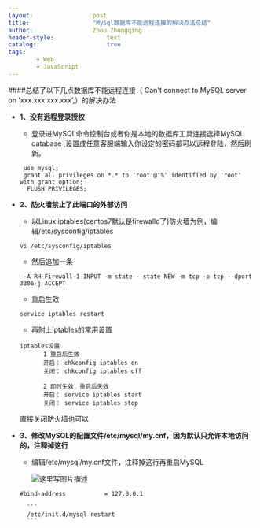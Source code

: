```yaml
---
layout:					post
title:					"MySql数据库不能远程连接的解决办法总结"
author:					Zhou Zhongqing
header-style:				text
catalog:					true
tags:
		- Web
		- JavaScript
---
```

####总结了以下几点数据库不能远程连接（ Can't connect to MySQL server on 'xxx.xxx.xxx.xxx',）的解决办法

- **1、没有远程登录授权**
	- 登录进MySQL命令控制台或者你是本地的数据库工具连接选择MySQL database ,设置成任意客服端输入你设定的密码都可以远程登陆，然后刷新。
	

	```
	 use mysql;
	 grant all privileges on *.* to 'root'@'%' identified by 'root' with grant option;
	  FLUSH PRIVILEGES;
	```
	
- **2、防火墙禁止了此端口的外部访问**
	- 以Linux  iptables(centos7默认是firewalld了)防火墙为例，编辑/etc/sysconfig/iptables
	
	```
	vi /etc/sysconfig/iptables
	```
	- 然后追加一条
	

	```
	 -A RH-Firewall-1-INPUT -m state --state NEW -m tcp -p tcp --dport 3306-j ACCEPT
	```
	- 重启生效

	```
	service iptables restart
	```
	- 再附上iptables的常用设置
		
	```
	iptables设置
	　　　　1 重启后生效 
	　　　　开启： chkconfig iptables on 
	　　　　关闭： chkconfig iptables off 
	
	　　　　2 即时生效，重启后失效 
	　　　　开启： service iptables start 
	　　　　关闭： service iptables stop
	```
	直接关闭防火墙也可以

- **3、修改MySQL的配置文件/etc/mysql/my.cnf，因为默认只允许本地访问的，注释掉这行**
	- 编辑/etc/mysql/my.cnf文件，注释掉这行再重启MySQL
	
		![这里写图片描述](https://img-blog.csdn.net/20171026223052280?watermark/2/text/aHR0cDovL2Jsb2cuY3Nkbi5uZXQvYmFpZHVfMTk0NzM1Mjk=/font/5a6L5L2T/fontsize/400/fill/I0JBQkFCMA==/dissolve/70/gravity/SouthEast)
	```
	#bind-address           = 127.0.0.1
	```

		```
		/etc/init.d/mysql restart
		```